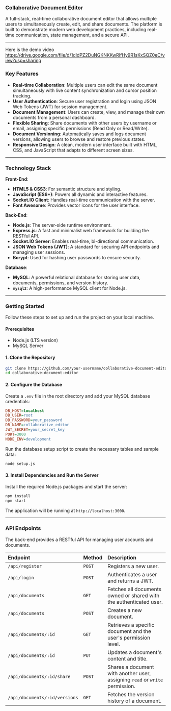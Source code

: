 ### Collaborative Document Editor

A full-stack, real-time collaborative document editor that allows multiple users to simultaneously create, edit, and share documents. The platform is built to demonstrate modern web development practices, including real-time communication, state management, and a secure API.

-----
Here is the demo video https://drive.google.com/file/d/1dIdPZ2DuNGKNKKwRIfHy9R1sKxSQZ0eC/view?usp=sharing
### Key Features

  * **Real-time Collaboration**: Multiple users can edit the same document simultaneously with live content synchronization and cursor position tracking.
  * **User Authentication**: Secure user registration and login using JSON Web Tokens (JWT) for session management.
  * **Document Management**: Users can create, view, and manage their own documents from a personal dashboard.
  * **Flexible Sharing**: Share documents with other users by username or email, assigning specific permissions (Read Only or Read/Write).
  * **Document Versioning**: Automatically saves and logs document versions, allowing users to browse and restore previous states.
  * **Responsive Design**: A clean, modern user interface built with HTML, CSS, and JavaScript that adapts to different screen sizes.

-----

### Technology Stack

**Front-End**:

  * **HTML5 & CSS3**: For semantic structure and styling.
  * **JavaScript (ES6+)**: Powers all dynamic and interactive features.
  * **Socket.IO Client**: Handles real-time communication with the server.
  * **Font Awesome**: Provides vector icons for the user interface.

**Back-End**:

  * **Node.js**: The server-side runtime environment.
  * **Express.js**: A fast and minimalist web framework for building the RESTful API.
  * **Socket.IO Server**: Enables real-time, bi-directional communication.
  * **JSON Web Tokens (JWT)**: A standard for securing API endpoints and managing user sessions.
  * **Bcrypt**: Used for hashing user passwords to ensure security.

**Database**:

  * **MySQL**: A powerful relational database for storing user data, documents, permissions, and version history.
  * **`mysql2`**: A high-performance MySQL client for Node.js.

-----

### Getting Started

Follow these steps to set up and run the project on your local machine.

#### Prerequisites

  * Node.js (LTS version)
  * MySQL Server

#### 1\. Clone the Repository

```bash
git clone https://github.com/your-username/collaborative-document-editor.git
cd collaborative-document-editor
```

#### 2\. Configure the Database

Create a `.env` file in the root directory and add your MySQL database credentials:

```ini
DB_HOST=localhost
DB_USER=root
DB_PASSWORD=your_password
DB_NAME=collaborative_editor
JWT_SECRET=your_secret_key
PORT=3000
NODE_ENV=development
```

Run the database setup script to create the necessary tables and sample data:

```bash
node setup.js
```

#### 3\. Install Dependencies and Run the Server

Install the required Node.js packages and start the server:

```bash
npm install
npm start
```

The application will be running at `http://localhost:3000`.

-----

### API Endpoints

The back-end provides a RESTful API for managing user accounts and documents.

| Endpoint | Method | Description |
| :--- | :--- | :--- |
| `/api/register` | `POST` | Registers a new user. |
| `/api/login` | `POST` | Authenticates a user and returns a JWT. |
| `/api/documents` | `GET` | Fetches all documents owned or shared with the authenticated user. |
| `/api/documents` | `POST` | Creates a new document. |
| `/api/documents/:id` | `GET` | Retrieves a specific document and the user's permission level. |
| `/api/documents/:id` | `PUT` | Updates a document's content and title. |
| `/api/documents/:id/share` | `POST` | Shares a document with another user, assigning `read` or `write` permission. |
| `/api/documents/:id/versions`| `GET` | Fetches the version history of a document. |
